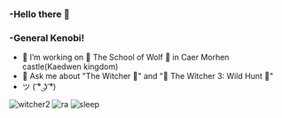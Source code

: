 ### -Hello there 👋
### -General Kenobi! 
- 🔭 I’m working on 🐺 The School of Wolf 🐺 in Caer Morhen castle(Kaedwen kingdom)
- 💬 Ask me about "The Witcher 🐺" and "🐺 The Witcher 3: Wild Hunt 🐺"
- ツ ( ͡° ͜ʖ ͡°)

![witcher2](https://user-images.githubusercontent.com/56477695/119254437-fd225c80-bbbe-11eb-887f-b1928783547e.gif)
![ra](https://user-images.githubusercontent.com/56477695/117564940-69796800-b0b7-11eb-9673-b974084cb55d.gif)
![sleep](https://user-images.githubusercontent.com/56477695/117564943-6ed6b280-b0b7-11eb-9c2c-703d7c19d515.gif)

<!--
**VladimirSaenko/VladimirSaenko** is a ✨ _special_ ✨ repository because its `README.md` (this file) appears on your GitHub profile.

Here are some ideas to get you started:

- 🔭 I’m currently working on The School of Wolf
- 🌱 I’m currently learning ...
- 👯 I’m looking to collaborate on ...
- 🤔 I’m looking for help with ...
- 📫 How to reach me: ...
- 😄 Pronouns: ...
- ⚡ Fun fact: ...
-->
